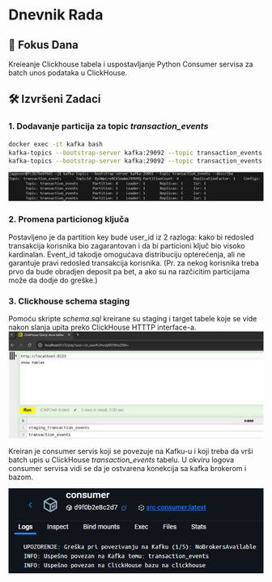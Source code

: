 # Dnevnik Rada 
## 🎯 Fokus Dana 
Kreieanje Clickhouse tabela i uspostavljanje Python Consumer servisa za batch unos podataka u ClickHouse.


## 🛠 Izvršeni Zadaci
### 1. Dodavanje particija za topic *transaction_events*

```bash
docker exec -it kafka bash
kafka-topics --bootstrap-server kafka:29092 --topic transaction_events --alter --partitions 4
kafka-topics --bootstrap-server kafka:29092 --topic transaction_events --describe
```
![4 particije](assets/oct03_topic_partitions.png)

### 2. Promena particionog ključa

Postavljeno je da partition key bude user_id iz 2 razloga: kako bi redosled transakcija korisnika bio zagarantovan i da bi particioni ključ bio visoko kardinalan. Event_id takodje omogućava distribuciju opterećenja, ali ne garantuje pravi redosled transakcija korisnika. (Pr. za nekog korisnika treba prvo da bude obradjen deposit pa bet, a ako su na razčicitim particijama može da dodje do greške.)

### 3. Clickhouse schema staging

Pomoću skripte *schema.sql* kreirane su staging i target tabele koje se vide nakon slanja upita preko ClickHouse HTTTP interface-a.
![SHOW TABLES](assets/oct03_show_tables.png)

Kreiran je consumer servis koji se povezuje na Kafku-u i koji treba da vrši batch upis u ClickHouse *transaction_events* tabelu.
U okviru logova consumer servisa vidi se da je ostvarena konekcija sa kafka brokerom i bazom.

![SHOW TABLES](assets/oct03_consumer_connection.png)
